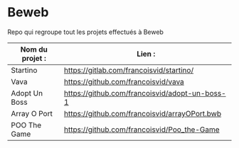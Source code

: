 # Beweb
Repo qui regroupe tout les projets effectués à Beweb

Nom du projet : | Lien :
------------ | -------------
Startino | https://gitlab.com/francoisvid/startino/
Vava | https://github.com/francoisvid/vava
Adopt Un Boss | https://github.com/francoisvid/adopt-un-boss-1
Array O Port | https://github.com/francoisvid/arrayOPort.bwb
POO The Game | https://github.com/francoisvid/Poo_the-Game
